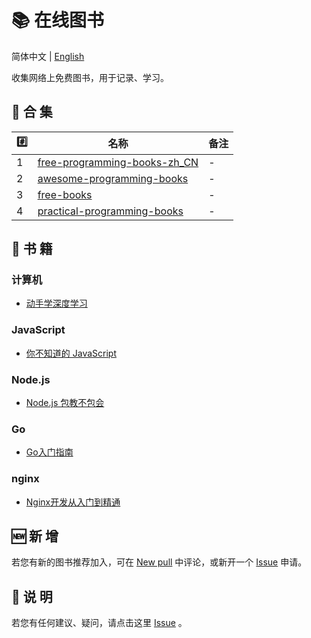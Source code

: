 # 📚 在线图书

简体中文 | [English](./README_EN.md)

收集网络上免费图书，用于记录、学习。

## 📒 合 集

| #️⃣   | 名称                                  | 备注 |
| --- | ------------------------------------- | ---- |
| 1   | [free-programming-books-zh_CN][all01] | -    |
| 2   | [awesome-programming-books][all02]    | -    |
| 3   | [free-books][all03]                   | -    |
| 4   | [practical-programming-books][all04]  | -    |

## 📃 书 籍

### 计算机
- [动手学深度学习][com01]

### JavaScript
- [你不知道的 JavaScript][js01]

### Node.js
- [Node.js 包教不包会][node01]

### Go
- [Go入门指南][go01]

### nginx
- [Nginx开发从入门到精通][ngx01]

## 🆕 新 增

若您有新的图书推荐加入，可在 [New pull](https://github.com/Online-books/contents/issues/1) 中评论，或新开一个 [Issue](https://github.com/Online-books/contents/issues/new) 申请。

## 💭 说 明

若您有任何建议、疑问，请点击这里 [Issue](https://github.com/Online-books/contents/issues) 。


<!-- Collection link  -->
[all01]:https://github.com/Online-books/free-programming-books-zh_CN
[all02]:https://github.com/Online-books/awesome-programming-books
[all03]:https://github.com/Online-books/free-books
[all04]:https://github.com/Online-books/practical-programming-books

<!-- Book link -->
[com01]:https://github.com/Online-books/d2l-zh
[js01]:https://github.com/Online-books/You-Dont-Know-JS
[node01]:https://github.com/Online-books/node-lessons
[go01]:https://github.com/Online-books/the-way-to-go_ZH_CN
[ngx01]:https://github.com/Online-books/nginx-book